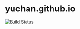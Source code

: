 # yuchan.github.io

[![Build Status](https://travis-ci.org/junkpiano/junkpiano.me.svg?branch=master)](https://travis-ci.org/junkpiano/junkpiano.me)
